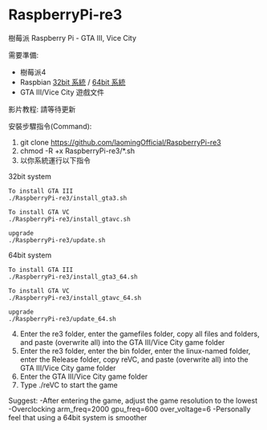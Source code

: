 # RaspberryPi-re3
 樹莓派 Raspberry Pi - GTA III, Vice City

需要準備:
- 樹莓派4
- Raspbian [32bit 系統](https://downloads.raspberrypi.org/raspios_lite_armhf/images/) / [64bit 系統](https://downloads.raspberrypi.org/raspios_arm64/images/)
- GTA III/Vice City 遊戲文件

影片教程: 請等待更新

安裝步驟指令(Command):  
1) git clone https://github.com/laomingOfficial/RaspberryPi-re3
2) chmod -R +x RaspberryPi-re3/*.sh
3) 以你系統運行以下指令

32bit system
```
To install GTA III
./RaspberryPi-re3/install_gta3.sh

To install GTA VC
./RaspberryPi-re3/install_gtavc.sh

upgrade
./RaspberryPi-re3/update.sh
```

64bit system
```
To install GTA III
./RaspberryPi-re3/install_gta3_64.sh

To install GTA VC
./RaspberryPi-re3/install_gtavc_64.sh

upgrade
./RaspberryPi-re3/update_64.sh
```

4) Enter the re3 folder, enter the gamefiles folder, copy all files and folders, and paste (overwrite all) into the GTA III/Vice City game folder
5) Enter the re3 folder, enter the bin folder, enter the linux-named folder, enter the Release folder, copy reVC, and paste (overwrite all) into the GTA III/Vice City game folder
6) Enter the GTA III/Vice City game folder
7) Type ./reVC to start the game

Suggest:
-After entering the game, adjust the game resolution to the lowest
-Overclocking arm_freq=2000 gpu_freq=600 over_voltage=6
-Personally feel that using a 64bit system is smoother
